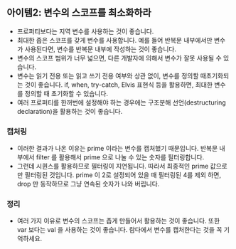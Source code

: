 ## 아이템2: 변수의 스코프를 최소화하라

- 프로퍼티보다는 지역 변수를 사용하는 것이 좋습니다.
- 최대한 좁은 스코프를 갖게 변수를 사용합니다. 예를 들어 반복문 내부에서만 변수가 사용된다면, 변수를 반복문 내부에 작성하는 것이 좋습니다.
- 변수의 스코프 범위가 너무 넓으면, 다른 개발자에 의해서 변수가 잘못 사용될 수 있습니다.
- 변수는 읽기 전용 또는 읽고 쓰기 전용 여부와 상관 없이, 변수를 정의할 때초기화되는 것이 좋습니다. if, when, try-catch, Elvis 표현식 등을 활용하면, 최대한 변수를 정의할 때 초기화할 수 있습니다.
- 여러 프로퍼티를 한꺼번에 설정해야 하는 경우에는 구조분해 선언(destructuring declaration)을 활용하는 것이 좋습니다.

### 캡처링

- 이러한 결과가 나온 이유는 prime 이라는 변수를 캡처했기 때문입니다. 반복문 내부에서 filter 를 활용해서 prime 으로 나눌 수 있는 숫자를 필터링합니다.
- 그런데 시퀀스를 활용하므로 필터링이 지연됩니다. 따라서 최종적인 prime 값으로만 필터링된 것입니다. prime 이 2로 설정되어 있을 때 필터링된 4를 제외 하면, drop 만 동작하므로 그냥 연속된 숫자가 나와 버립니다.

### 정리

- 여러 가지 이유로 변수의 스코프는 좁게 만들어서 활용하는 것이 좋습니다. 또한 var 보다는 val 을 사용하는 것이 좋습니다. 람다에서 변수를 캡처한다는 것을 꼭 기억하세요.